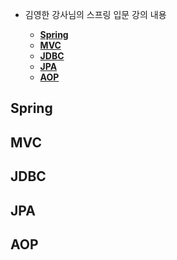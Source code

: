  - 김영한 강사님의 스프링 입문 강의 내용
   
   - **[Spring](http://www.naver.com/)**
   - **[MVC](#MVC)**
   - **[JDBC](#JDBC)**
   - **[JPA](#JPA)**
   - **[AOP](#AOP)**

## Spring 

## MVC

## JDBC

## JPA

## AOP


 
